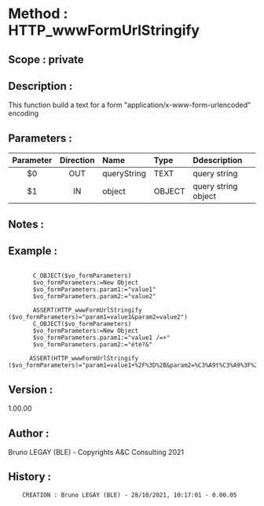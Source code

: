 ﻿# **Method :** HTTP_wwwFormUrlStringify## **Scope :** private## **Description :** This function build a text for a form "application/x-www-form-urlencoded" encoding## **Parameters :** | Parameter | Direction | Name | Type | Ddescription | |:----:|:----:|:----|:----|:----| | $0 | OUT | queryString | TEXT | query string | | $1 | IN | object | OBJECT | query string object | ## **Notes :** ## **Example :** ```       C_OBJECT($vo_formParameters)       $vo_formParameters:=New Object       $vo_formParameters.param1:="value1"       $vo_formParameters.param2:="value2"             ASSERT(HTTP_wwwFormUrlStringify ($vo_formParameters)="param1=value1&param2=value2")       C_OBJECT($vo_formParameters)       $vo_formParameters:=New Object       $vo_formParameters.param1:="value1 /=+"       $vo_formParameters.param2:="été?&"            ASSERT(HTTP_wwwFormUrlStringify ($vo_formParameters)="param1=value1+%2F%3D%2B&param2=%C3%A9t%C3%A9%3F%26")```## **Version :** 1.00.00## **Author :** Bruno LEGAY (BLE) - Copyrights A&C Consulting 2021## **History :**          CREATION : Bruno LEGAY (BLE) - 28/10/2021, 10:17:01 - 0.00.05